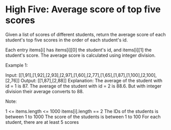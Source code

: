 # High Five: Average score of top five scores

Given a list of scores of different students, return the average score of each student's top five scores in the order of each student's id.

Each entry items[i] has items[i][0] the student's id, and items[i][1] the student's score.  The average score is calculated using integer division.

 

Example 1:

Input: [[1,91],[1,92],[2,93],[2,97],[1,60],[2,77],[1,65],[1,87],[1,100],[2,100],[2,76]]
Output: [[1,87],[2,88]]
Explanation: 
The average of the student with id = 1 is 87.
The average of the student with id = 2 is 88.6. But with integer division their average converts to 88.
 

Note:

1 <= items.length <= 1000
items[i].length == 2
The IDs of the students is between 1 to 1000
The score of the students is between 1 to 100
For each student, there are at least 5 scores